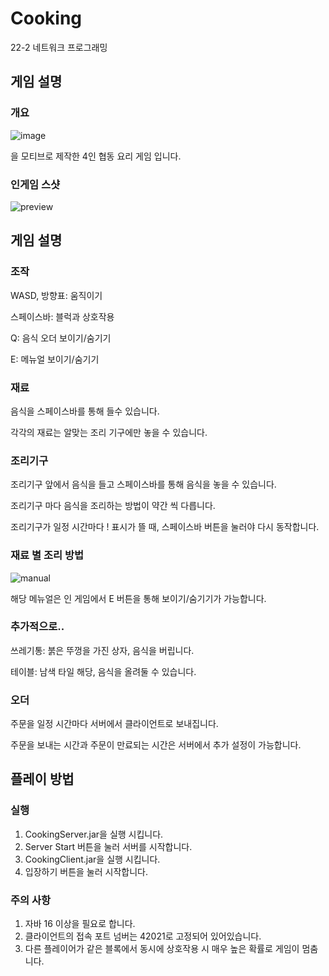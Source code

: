 # Cooking
22-2 네트워크 프로그래밍

## 게임 설명
### 개요
![image](https://user-images.githubusercontent.com/61658477/206434552-9dc0edd7-f45d-43af-b00e-140dc4b874a3.png)

을 모티브로 제작한 4인 협동 요리 게임 입니다.

### 인게임 스샷
![preview](https://user-images.githubusercontent.com/61658477/206435614-a8127e06-c86f-49f8-bdaa-7c09a3c60690.png)

## 게임 설명

### 조작
WASD, 방향표: 움직이기

스페이스바: 블럭과 상호작용

Q: 음식 오더 보이기/숨기기

E: 메뉴얼 보이기/숨기기

### 재료
음식을 스페이스바를 통해 들수 있습니다.

각각의 재료는 알맞는 조리 기구에만 놓을 수 있습니다.

### 조리기구
조리기구 앞에서 음식을 들고 스페이스바를 통해 음식을 놓을 수 있습니다.

조리기구 마다 음식을 조리하는 방법이 약간 씩 다릅니다.

조리기구가 일정 시간마다 ! 표시가 뜰 때, 스페이스바 버튼을 눌러야 다시 동작합니다.

### 재료 별 조리 방법
![manual](https://user-images.githubusercontent.com/61658477/206434895-119c9eaa-edba-4615-a9fe-0a8fbdb31834.png)

해당 메뉴얼은 인 게임에서 E 버튼을 통해 보이기/숨기기가 가능합니다.

### 추가적으로..

쓰레기통: 붉은 뚜껑을 가진 상자, 음식을 버립니다.

테이블: 남색 타일 해당, 음식을 올려둘 수 있습니다.


### 오더
주문을 일정 시간마다 서버에서 클라이언트로 보내집니다.

주문을 보내는 시간과 주문이 만료되는 시간은 서버에서 추가 설정이 가능합니다.

## 플레이 방법

### 실행
1. CookingServer.jar을 실행 시킵니다.
2. Server Start 버튼을 눌러 서버를 시작합니다.
4. CookingClient.jar을 실행 시킵니다.
5. 입장하기 버튼을 눌러 시작합니다.

### 주의 사항
1. 자바 16 이상을 필요로 합니다.
2. 클라이언트의 접속 포트 넘버는 42021로 고정되어 있어있습니다.
3. 다른 플레이어가 같은 블록에서 동시에 상호작용 시 매우 높은 확률로 게임이 멈춤니다.
